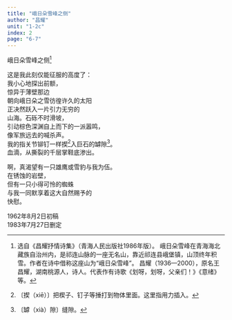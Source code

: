 ```yaml
---
title: "峨日朵雪峰之侧"
author: "昌耀"
unit: "1-2c"
index: 2
page: "6-7"
---
```


峨日朵雪峰之侧[^3-a]

这是我此刻仅能征服的高度了：  
我小心地探出前额，  
惊异于薄壁那边  
朝向峨日朵之雪彷徨许久的太阳  
正决然跃入一片引力无穷的  
山海。石砾不时滑坡，  
引动棕色深渊自上而下的一派嚣鸣，  
像军旅远去的喊杀声。  
我的指关节铆钉一样揳[^4-a]入巨石的罅隙[^4-b]。  
血滴，从撕裂的千层掌鞋底渗出。  

[^3-a]:  选自《昌耀抒情诗集》（青海人民出版社1986年版）。
    峨日朵雪峰在青海海北藏族自治州内，是祁连山脉的一座无名山，靠近祁连县峨堡镇，山顶终年积雪。作者在诗中借称这座山为“峨日朵雪峰”。
    昌耀（1936—2000），原名王昌耀，湖南桃源人，诗人。代表作有诗歌《划呀，划呀，父亲们！》《意绪》等。

啊，真渴望有一只雄鹰或雪豹与我为伍。  
在锈蚀的岩壁，  
但有一只小得可怜的蜘蛛  
与我一同默享着这大自然赐予的  
快慰。  

<div class="article-signature">
1962年8月2日初稿<br>
1983年7月27日删定
</div>

[^4-a]:  〔揳（xiē）〕把楔子、钉子等捶打到物体里面。这里指用力插入。
[^4-b]:  〔罅（xià）隙〕缝隙。
